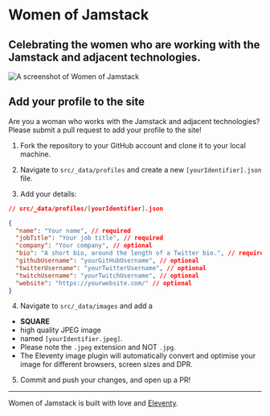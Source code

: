 # Women of Jamstack

## Celebrating the women who are working with the Jamstack and adjacent technologies.

![A screenshot of Women of Jamstack](screenshot.png)

## Add your profile to the site

Are you a woman who works with the Jamstack and adjacent technologies? Please submit a pull request to add your profile
to the site!

1. Fork the repository to your GitHub account and clone it to your local machine.

2. Navigate to `src/_data/profiles` and create a new `[yourIdentifier].json` file.

3. Add your details:

```json
// src/_data/profiles/[yourIdentifier].json

{
  "name": "Your name", // required
  "jobTitle": "Your job title", // required
  "company": "Your company", // optional
  "bio": "A short bio, around the length of a Twitter bio.", // required
  "githubUsername": "yourGitHubUsername", // optional
  "twitterUsername": "yourTwitterUsername", // optional
  "twitchUsername": "yourTwitchUsername", // optional
  "website": "https://yourwebsite.com/" // optional
}
```

4. Navigate to `src/_data/images` and add a 

- **SQUARE**
- high quality JPEG image
- named `[yourIdentifier.jpeg]`. 
- Please note the `.jpeg` extension and NOT `.jpg`. 
- The Eleventy image plugin will automatically convert and optimise your image for different browsers, screen sizes and DPR.

5. Commit and push your changes, and open up a PR!

---

Women of Jamstack is built with love and [Eleventy](https://www.11ty.dev/docs/).
